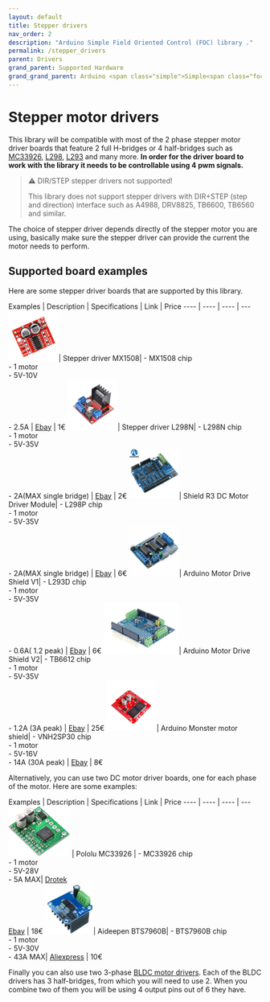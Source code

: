 ```yaml
---
layout: default
title: Stepper drivers
nav_order: 2
description: "Arduino Simple Field Oriented Control (FOC) library ."
permalink: /stepper_drivers
parent: Drivers
grand_parent: Supported Hardware
grand_grand_parent: Arduino <span class="simple">Simple<span class="foc">FOC</span>library</span>
---
```


# Stepper motor drivers
This library will be compatible with most of the 2 phase stepper motor driver boards that feature 2 full H-bridges or 4 half-bridges such as [<i class="fa fa-file"></i> MC33926](https://www.nxp.com/docs/en/data-sheet/MC33926.pdf), [<i class="fa fa-file"></i> L298](https://www.st.com/resource/en/datasheet/l298.pdf), [<i class="fa fa-file"></i> L293](http://www.ti.com/lit/ds/symlink/l293.pdf) and many more. **In order for the driver board to work with the library it needs to be controllable using 4 pwm signals.**

<blockquote class="warning"><p class="heading">⚠️ DIR/STEP stepper drivers not supported!</p>
This library does not support stepper drivers with DIR+STEP (step and direction) interface such as A4988, DRV8825, TB6600, TB6560 and similar.
</blockquote>

The choice of stepper driver depends directly of the stepper motor you are using, basically make sure the stepper driver can provide the current the motor needs to perform. 



## Supported board examples
Here are some stepper driver boards that are supported by this library. 

Examples | Description | Specifications | Link | Price
---- | ---- | ---- | ---
[<img src="extras/Images/ms1508.jpg" style="height:100px">](https://www.ebay.com/itm/Dual-Channel-DC-Motor-Driver-Mini-Module-PWM-Speed-Control-Beyond-L298N-S2U/124342998274?hash=item1cf36b9502:g:zJoAAOSwFuZbSF25)| Stepper driver MX1508| - MX1508  chip <br> - 1 motor <br>- 5V-10V <br> - 2.5A | [Ebay](https://www.ebay.com/itm/Dual-Channel-DC-Motor-Driver-Mini-Module-PWM-Speed-Control-Beyond-L298N-S2U/124342998274?hash=item1cf36b9502:g:zJoAAOSwFuZbSF25) | 1€
[<img src="extras/Images/l298n.jpg" style="height:100px">](https://www.ebay.com/itm/L298N-DC-Stepper-Motor-Driver-Module-Dual-H-Bridge-Control-Board-for-Arduino/362863436137?hash=item547c58a169:g:gkYAAOSwe6FaJ5Df)| Stepper driver L298N| - L298N  chip <br> - 1 motor <br>- 5V-35V <br> - 2A(MAX single bridge) | [Ebay](https://www.ebay.com/itm/L298N-DC-Stepper-Motor-Driver-Module-Dual-H-Bridge-Control-Board-for-Arduino/362863436137?hash=item547c58a169:g:gkYAAOSwe6FaJ5Df) | 2€
[<img src="extras/Images/shiled_stepper.jpg" style="height:100px">](https://www.ebay.com/itm/L298P-Shield-R3-DC-Motor-Driver-Module-2A-H-Bridge-2-way-For-Arduino-UNO-2560/310787745501?hash=item485c64a6dd:g:m0sAAOSwXwdfMo5O)| Shield R3 DC Motor Driver Module| - L298P  chip <br> - 1 motor <br>- 5V-35V <br> - 2A(MAX single bridge) | [Ebay](https://www.ebay.com/itm/L298P-Shield-R3-DC-Motor-Driver-Module-2A-H-Bridge-2-way-For-Arduino-UNO-2560/310787745501?hash=item485c64a6dd:g:m0sAAOSwXwdfMo5O) | 6€
[<img src="extras/Images/shiled_stepper1.jpg" style="height:100px">](https://www.ebay.com/itm/L298P-Shield-R3-DC-Motor-Driver-Module-2A-H-Bridge-2-way-For-Arduino-UNO-2560/310787745501?hash=item485c64a6dd:g:m0sAAOSwXwdfMo5O)| Arduino Motor Drive Shield V1| - L293D chip <br> - 1 motor <br>- 5V-35V <br> - 0.6A( 1.2 peak) | [Ebay](https://www.ebay.com/itm/L298P-Shield-R3-DC-Motor-Driver-Module-2A-H-Bridge-2-way-For-Arduino-UNO-2560/310787745501?hash=item485c64a6dd:g:m0sAAOSwXwdfMo5O) | 6€
[<img src="extras/Images/shiled_stepper3.jpg" style="height:100px">](https://www.ebay.com/itm/Motor-Stepper-Servo-Robot-Shield-for-Arduino-I2C-v2-Kit-w-PWM-Driver-TOP/201415058167?hash=item2ee545e2f7:g:IkgAAOSwJ-5aTI4Q)| Arduino Motor Drive Shield V2| - TB6612 chip <br> - 1 motor <br>- 5V-35V <br> - 1.2A (3A peak) | [Ebay](https://www.ebay.com/itm/Motor-Stepper-Servo-Robot-Shield-for-Arduino-I2C-v2-Kit-w-PWM-Driver-TOP/201415058167?hash=item2ee545e2f7:g:IkgAAOSwJ-5aTI4Q) | 25€
[<img src="extras/Images/shield_monster.jpg" style="height:100px">](https://www.ebay.com/itm/L298N-Dual-VNH2SP30-Stepper-Motor-Driver-Module-30A-Monster-Moto-Shield-Replace/112031018900?hash=item1a1591af94:g:R4YAAOSwEaBaTafh)| Arduino Monster motor shield| - VNH2SP30  chip <br> - 1 motor <br>- 5V-16V <br> - 14A (30A peak) | [Ebay](https://www.ebay.com/itm/L298N-Dual-VNH2SP30-Stepper-Motor-Driver-Module-30A-Monster-Moto-Shield-Replace/112031018900?hash=item1a1591af94:g:R4YAAOSwEaBaTafh) | 8€


Alternatively, you can use two DC motor driver boards, one for each phase of the motor. Here are some examples:

Examples | Description | Specifications | Link | Price
---- | ---- | ---- | ---
[<img src="extras/Images/pololu.jpg" style="height:100px">](https://www.pololu.com/product/1212) | Pololu MC33926 | - MC33926 chip <br> - 1 motor <br>- 5V-28V <br> - 5A MAX| [Drotek](https://store-drotek.com/212-brushless-gimbal-controller-l6234.html)<br> [Ebay](https://www.pololu.com/product/1212) | 18€
[<img src="extras/Images/BTS7960B.jpg" style="height:100px">](https://fr.aliexpress.com/item/32965904058.html)| Aideepen BTS7960B| - BTS7960B  chip <br> - 1 motor <br>- 5V-30V <br> - 43A MAX| [Aliexpress](https://fr.aliexpress.com/item/32965904058.html) | 10€


Finally you can also use two 3-phase [BLDC motor drivers](bldc_drivers). Each of the BLDC drivers has 3 half-bridges, from which you will need to use 2. When you combine two of them you will be using 4 output pins out of 6 they have.  
